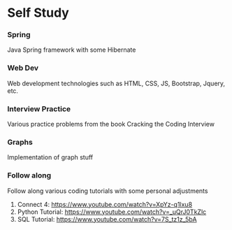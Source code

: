 # Self Study

### Spring
Java Spring framework with some Hibernate

### Web Dev
Web development technologies such as HTML, CSS, JS, Bootstrap, Jquery, etc.

### Interview Practice
Various practice problems from the book Cracking the Coding Interview

### Graphs
Implementation of graph stuff

### Follow along
Follow along various coding tutorials with some personal adjustments
  1. Connect 4: https://www.youtube.com/watch?v=XpYz-q1lxu8
  2. Python Tutorial: https://www.youtube.com/watch?v=_uQrJ0TkZlc
  3. SQL Tutorial: https://www.youtube.com/watch?v=7S_tz1z_5bA
